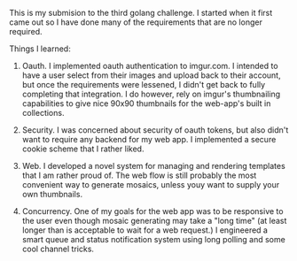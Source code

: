 This is my submision to the third golang challenge. I started when it first came out so I have done many of the requirements that are no longer required.

Things I learned:

1. Oauth. I implemented oauth authentication to imgur.com. I intended to have a user select from their images and upload back to their account, but once the requirements were lessened, I didn't get back to fully completing that integration. I do however, rely on imgur's thumbnailing capabilities to give nice 90x90 thumbnails for the web-app's built in collections.

2. Security. I was concerned about security of oauth tokens, but also didn't want to require any backend for my web app. I implemented a secure cookie scheme that I rather liked.

3. Web. I developed a novel system for managing and rendering templates that I am rather proud of. The web flow is still probably the most convenient way to generate mosaics, unless youy want to supply your own thumbnails. 

4. Concurrency. One of my goals for the web app was to be responsive to the user even though mosaic generating may take a "long time" (at least longer than is acceptable to wait for a web request.) I engineered a smart queue and status notification system using long polling and some cool channel tricks.